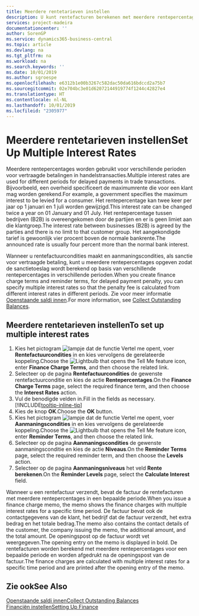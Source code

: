 ```yaml
---
title: Meerdere rentetarieven instellen
description: U kunt rentefacturen berekenen met meerdere rentepercentages voor een bepaalde periode. De renteberekening is voor alle financiële kosten soortgelijk, met alleen variatie alleen in het rentepercentage voor een specifieke periode.
services: project-madeira
documentationcenter: ''
author: SorenGP
ms.service: dynamics365-business-central
ms.topic: article
ms.devlang: na
ms.tgt_pltfrm: na
ms.workload: na
ms.search.keywords: ''
ms.date: 10/01/2019
ms.author: sgroespe
ms.openlocfilehash: e6312b1e00b3267c582dac50da616bdccd2a75b7
ms.sourcegitcommit: 02e704bc3e01d62072144919774f1244c42827e4
ms.translationtype: HT
ms.contentlocale: nl-NL
ms.lasthandoff: 10/01/2019
ms.locfileid: "2305977"
---
```

# <a name="set-up-multiple-interest-rates"></a><span data-ttu-id="ae435-104">Meerdere rentetarieven instellen</span><span class="sxs-lookup"><span data-stu-id="ae435-104">Set Up Multiple Interest Rates</span></span>
<span data-ttu-id="ae435-105">Meerdere rentepercentages worden gebruikt voor verschillende perioden voor vertraagde betalingen in handelstransacties.</span><span class="sxs-lookup"><span data-stu-id="ae435-105">Multiple interest rates are used for different periods for delayed payments in trade transactions.</span></span> <span data-ttu-id="ae435-106">Bijvoorbeeld, een overheid specificeert de maximumrente die voor een klant mag worden gerekend.</span><span class="sxs-lookup"><span data-stu-id="ae435-106">For example, a government specifies the maximum interest to be levied for a consumer.</span></span> <span data-ttu-id="ae435-107">Het rentepercentage kan twee keer per jaar op 1 januari en 1 juli worden gewijzigd.</span><span class="sxs-lookup"><span data-stu-id="ae435-107">This interest rate can be changed twice a year on 01 January and 01 July.</span></span> <span data-ttu-id="ae435-108">Het rentepercentage tussen bedrijven (B2B) is overeengekomen door de partijen en er is geen limiet aan die klantgroep.</span><span class="sxs-lookup"><span data-stu-id="ae435-108">The interest rate between businesses (B2B) is agreed by the parties and there is no limit to that customer group.</span></span> <span data-ttu-id="ae435-109">Het aangekondigde tarief is gewoonlijk vier procent boven de normale bankrente.</span><span class="sxs-lookup"><span data-stu-id="ae435-109">The announced rate is usually four percent more than the normal bank interest.</span></span>

<span data-ttu-id="ae435-110">Wanneer u rentefactuurcondities maakt en aanmaningscondities, als sanctie voor vertraagde betaling, kunt u meerdere rentepercentages opgeven zodat de sanctietoeslag wordt berekend op basis van verschillende rentepercentages in verschillende perioden.</span><span class="sxs-lookup"><span data-stu-id="ae435-110">When you create finance charge terms and reminder terms, for delayed payment penalty, you can specify multiple interest rates so that the penalty fee is calculated from different interest rates in different periods.</span></span> <span data-ttu-id="ae435-111">Zie voor meer informatie [Openstaande saldi innen](receivables-collect-outstanding-balances.md).</span><span class="sxs-lookup"><span data-stu-id="ae435-111">For more information, see [Collect Outstanding Balances](receivables-collect-outstanding-balances.md).</span></span>

## <a name="to-set-up-multiple-interest-rates"></a><span data-ttu-id="ae435-112">Meerdere rentetarieven instellen</span><span class="sxs-lookup"><span data-stu-id="ae435-112">To set up multiple interest rates</span></span>  
1.  <span data-ttu-id="ae435-113">Kies het pictogram ![lampje dat de functie Vertel me opent](media/ui-search/search_small.png "Vertel me wat u wilt doen"), voer **Rentefactuurcondities** in en kies vervolgens de gerelateerde koppeling.</span><span class="sxs-lookup"><span data-stu-id="ae435-113">Choose the ![Lightbulb that opens the Tell Me feature](media/ui-search/search_small.png "Tell me what you want to do") icon, enter **Finance Charge Terms**, and then choose the related link.</span></span>  
2.  <span data-ttu-id="ae435-114">Selecteer op de pagina **Rentefactuurcondities** de gewenste rentefactuurconditie en kies de actie **Rentepercentages**.</span><span class="sxs-lookup"><span data-stu-id="ae435-114">On the **Finance Charge Terms** page, select the required finance term, and then choose the **Interest Rates** action.</span></span>  
3.  <span data-ttu-id="ae435-115">Vul de benodigde velden in.</span><span class="sxs-lookup"><span data-stu-id="ae435-115">Fill in the fields as necessary.</span></span> [!INCLUDE[tooltip-inline-tip](includes/tooltip-inline-tip_md.md)]
4.  <span data-ttu-id="ae435-116">Kies de knop **OK**.</span><span class="sxs-lookup"><span data-stu-id="ae435-116">Choose the **OK** button.</span></span>  
5.  <span data-ttu-id="ae435-117">Kies het pictogram ![lampje dat de functie Vertel me opent](media/ui-search/search_small.png "Vertel me wat u wilt doen"), voer **Aanmaningscondities** in en kies vervolgens de gerelateerde koppeling.</span><span class="sxs-lookup"><span data-stu-id="ae435-117">Choose the ![Lightbulb that opens the Tell Me feature](media/ui-search/search_small.png "Tell me what you want to do") icon, enter **Reminder Terms**, and then choose the related link.</span></span>  
6.  <span data-ttu-id="ae435-118">Selecteer op de pagina **Aanmaningscondities** de gewenste aanmaningsconditie en kies de actie **Niveaus**.</span><span class="sxs-lookup"><span data-stu-id="ae435-118">On the **Reminder Terms** page, select the required reminder term, and then choose the **Levels** action.</span></span>  
7.  <span data-ttu-id="ae435-119">Selecteer op de pagina **Aanmaningsniveaus** het veld **Rente berekenen**.</span><span class="sxs-lookup"><span data-stu-id="ae435-119">On the **Reminder Levels** page, select the **Calculate Interest** field.</span></span>  

<span data-ttu-id="ae435-120">Wanneer u een rentefactuur verzendt, bevat de factuur de rentefacturen met meerdere rentepercentages in een bepaalde periode.</span><span class="sxs-lookup"><span data-stu-id="ae435-120">When you issue a finance charge memo, the memo shows the finance charges with multiple interest rates for a specific time period.</span></span> <span data-ttu-id="ae435-121">De factuur bevat ook de contactgegevens van de klant, het bedrijf dat de factuur verzendt, het extra bedrag en het totale bedrag.</span><span class="sxs-lookup"><span data-stu-id="ae435-121">The memo also contains the contact details of the customer, the company issuing the memo, the additional amount, and the total amount.</span></span> <span data-ttu-id="ae435-122">De openingspost op de factuur wordt vet weergegeven.</span><span class="sxs-lookup"><span data-stu-id="ae435-122">The opening entry on the memo is displayed in bold.</span></span> <span data-ttu-id="ae435-123">De rentefacturen worden berekend met meerdere rentepercentages voor een bepaalde periode en worden afgedrukt na de openingspost van de factuur.</span><span class="sxs-lookup"><span data-stu-id="ae435-123">The finance charges are calculated with multiple interest rates for a specific time period and are printed after the opening entry of the memo.</span></span>  

## <a name="see-also"></a><span data-ttu-id="ae435-124">Zie ook</span><span class="sxs-lookup"><span data-stu-id="ae435-124">See Also</span></span>  
[<span data-ttu-id="ae435-125">Openstaande saldi innen</span><span class="sxs-lookup"><span data-stu-id="ae435-125">Collect Outstanding Balances</span></span>](receivables-collect-outstanding-balances.md)  
[<span data-ttu-id="ae435-126">Financiën instellen</span><span class="sxs-lookup"><span data-stu-id="ae435-126">Setting Up Finance</span></span>](finance-setup-finance.md)
